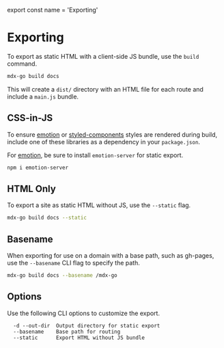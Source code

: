 
export const name = 'Exporting'

# Exporting

To export as static HTML with a client-side JS bundle, use the `build` command.

```sh
mdx-go build docs
```

This will create a `dist/` directory with an HTML file for each route and include a `main.js` bundle.

## CSS-in-JS

To ensure [emotion][] or [styled-components][] styles are rendered during build,
include one of these libraries as a dependency in your `package.json`.

For [emotion][], be sure to install `emotion-server` for static export.

```sh
npm i emotion-server
```

## HTML Only

To export a site as static HTML without JS, use the `--static` flag.

```sh
mdx-go build docs --static
```

## Basename

When exporting for use on a domain with a base path, such as gh-pages, use the `--basename` CLI flag to specify the path.

```sh
mdx-go build docs --basename /mdx-go
```

## Options

Use the following CLI options to customize the export.

```
  -d --out-dir  Output directory for static export
  --basename    Base path for routing
  --static      Export HTML without JS bundle
```

[emotion]: https://github.com/emotion-js/emotion
[styled-components]: https://github.com/styled-components/styled-components
